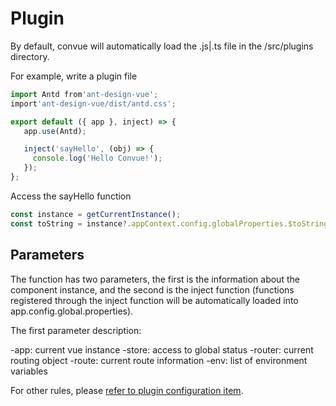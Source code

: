# Plugin

By default, convue will automatically load the .js|.ts file in the /src/plugins directory.

For example, write a plugin file

```js
import Antd from'ant-design-vue';
import'ant-design-vue/dist/antd.css';

export default ({ app }, inject) => {
   app.use(Antd);

   inject('sayHello', (obj) => {
     console.log('Hello Convue!');
   });
};
```

Access the sayHello function

```js
const instance = getCurrentInstance();
const toString = instance?.appContext.config.globalProperties.$toString;
```

## Parameters

The function has two parameters, the first is the information about the component instance, and the second is the inject function (functions registered through the inject function will be automatically loaded into app.config.global.properties).

The first parameter description:

-app: current vue instance
-store: access to global status
-router: current routing object
-route: current route information
-env: list of environment variables

For other rules, please [refer to plugin configuration item](/convue/config/plugin).
